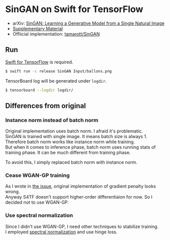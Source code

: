# SinGAN on Swift for TensorFlow

- arXiv: [SinGAN: Learning a Generative Model from a Single Natural Image](https://arxiv.org/abs/1905.01164)
- [Supplementary Material](http://openaccess.thecvf.com/content_ICCV_2019/supplemental/Shaham_SinGAN_Learning_a_ICCV_2019_supplemental.pdf)
- Offiicial implementation: [tamarott/SinGAN](https://github.com/tamarott/SinGAN)

## Run

[Swift for TensorFlow](https://github.com/tensorflow/swift) is required.

```bash
$ swift run -c release SinGAN Input/ballons.png
```

TensorBoard log will be generated under `logdir`.

```bash
$ tensorboard --logdir logdir/
```

## Differences from original

### Instance norm instead of batch norm

Original implementation uses batch norm. I afraid it's problematic.  
SinGAN is trained with single image. It means batch size is always 1.  
Therefore batch norm works like instance norm while training.  
But when it comes to inference phase, batch norm uses running stats of training phase. It can be much different from training phase.  

To avoid this, I simply replaced batch norm with instance norm.


### Cease WGAN-GP training

As I wrote in [the issue](https://github.com/tamarott/SinGAN/issues/59), original implementation of gradient penalty looks wrong.  
Anyway S4TF doesn't support higher-order differentiaion for now. So I decided not to use WGAN-GP.

### Use spectral normalization

Since I didn't use WGAN-GP, I need other techniques to stabilize training.  
I employed [spectral normalization](https://arxiv.org/abs/1802.05957) and use hinge loss.
